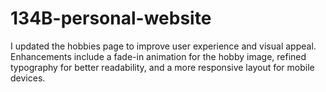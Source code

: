 # 134B-personal-website
I updated the hobbies page to improve user experience and visual appeal. Enhancements include a fade-in animation for the hobby image, refined typography for better readability, and a more responsive layout for mobile devices.